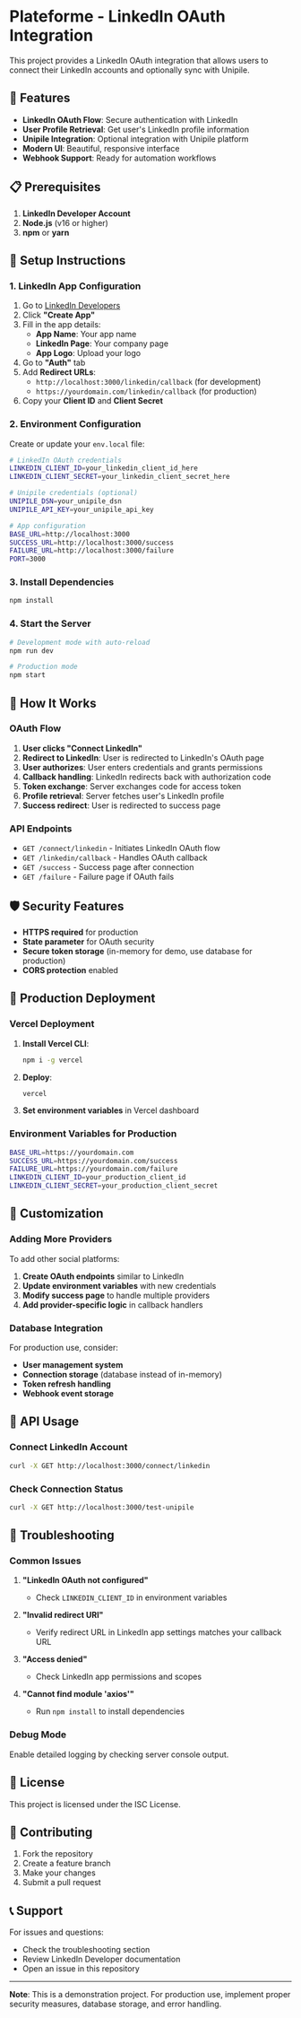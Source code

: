 # Plateforme - LinkedIn OAuth Integration

This project provides a LinkedIn OAuth integration that allows users to connect their LinkedIn accounts and optionally sync with Unipile.

## 🚀 Features

- **LinkedIn OAuth Flow**: Secure authentication with LinkedIn
- **User Profile Retrieval**: Get user's LinkedIn profile information
- **Unipile Integration**: Optional integration with Unipile platform
- **Modern UI**: Beautiful, responsive interface
- **Webhook Support**: Ready for automation workflows

## 📋 Prerequisites

1. **LinkedIn Developer Account**
2. **Node.js** (v16 or higher)
3. **npm** or **yarn**

## 🔧 Setup Instructions

### 1. LinkedIn App Configuration

1. Go to [LinkedIn Developers](https://www.linkedin.com/developers/)
2. Click **"Create App"**
3. Fill in the app details:
   - **App Name**: Your app name
   - **LinkedIn Page**: Your company page
   - **App Logo**: Upload your logo
4. Go to **"Auth"** tab
5. Add **Redirect URLs**:
   - `http://localhost:3000/linkedin/callback` (for development)
   - `https://yourdomain.com/linkedin/callback` (for production)
6. Copy your **Client ID** and **Client Secret**

### 2. Environment Configuration

Create or update your `env.local` file:

```bash
# LinkedIn OAuth credentials
LINKEDIN_CLIENT_ID=your_linkedin_client_id_here
LINKEDIN_CLIENT_SECRET=your_linkedin_client_secret_here

# Unipile credentials (optional)
UNIPILE_DSN=your_unipile_dsn
UNIPILE_API_KEY=your_unipile_api_key

# App configuration
BASE_URL=http://localhost:3000
SUCCESS_URL=http://localhost:3000/success
FAILURE_URL=http://localhost:3000/failure
PORT=3000
```

### 3. Install Dependencies

```bash
npm install
```

### 4. Start the Server

```bash
# Development mode with auto-reload
npm run dev

# Production mode
npm start
```

## 🔄 How It Works

### OAuth Flow

1. **User clicks "Connect LinkedIn"**
2. **Redirect to LinkedIn**: User is redirected to LinkedIn's OAuth page
3. **User authorizes**: User enters credentials and grants permissions
4. **Callback handling**: LinkedIn redirects back with authorization code
5. **Token exchange**: Server exchanges code for access token
6. **Profile retrieval**: Server fetches user's LinkedIn profile
7. **Success redirect**: User is redirected to success page

### API Endpoints

- `GET /connect/linkedin` - Initiates LinkedIn OAuth flow
- `GET /linkedin/callback` - Handles OAuth callback
- `GET /success` - Success page after connection
- `GET /failure` - Failure page if OAuth fails

## 🛡️ Security Features

- **HTTPS required** for production
- **State parameter** for OAuth security
- **Secure token storage** (in-memory for demo, use database for production)
- **CORS protection** enabled

## 🚀 Production Deployment

### Vercel Deployment

1. **Install Vercel CLI**:
   ```bash
   npm i -g vercel
   ```

2. **Deploy**:
   ```bash
   vercel
   ```

3. **Set environment variables** in Vercel dashboard

### Environment Variables for Production

```bash
BASE_URL=https://yourdomain.com
SUCCESS_URL=https://yourdomain.com/success
FAILURE_URL=https://yourdomain.com/failure
LINKEDIN_CLIENT_ID=your_production_client_id
LINKEDIN_CLIENT_SECRET=your_production_client_secret
```

## 🔧 Customization

### Adding More Providers

To add other social platforms:

1. **Create OAuth endpoints** similar to LinkedIn
2. **Update environment variables** with new credentials
3. **Modify success page** to handle multiple providers
4. **Add provider-specific logic** in callback handlers

### Database Integration

For production use, consider:

- **User management system**
- **Connection storage** (database instead of in-memory)
- **Token refresh handling**
- **Webhook event storage**

## 📱 API Usage

### Connect LinkedIn Account

```bash
curl -X GET http://localhost:3000/connect/linkedin
```

### Check Connection Status

```bash
curl -X GET http://localhost:3000/test-unipile
```

## 🐛 Troubleshooting

### Common Issues

1. **"LinkedIn OAuth not configured"**
   - Check `LINKEDIN_CLIENT_ID` in environment variables

2. **"Invalid redirect URI"**
   - Verify redirect URL in LinkedIn app settings matches your callback URL

3. **"Access denied"**
   - Check LinkedIn app permissions and scopes

4. **"Cannot find module 'axios'"**
   - Run `npm install` to install dependencies

### Debug Mode

Enable detailed logging by checking server console output.

## 📄 License

This project is licensed under the ISC License.

## 🤝 Contributing

1. Fork the repository
2. Create a feature branch
3. Make your changes
4. Submit a pull request

## 📞 Support

For issues and questions:
- Check the troubleshooting section
- Review LinkedIn Developer documentation
- Open an issue in this repository

---

**Note**: This is a demonstration project. For production use, implement proper security measures, database storage, and error handling.
